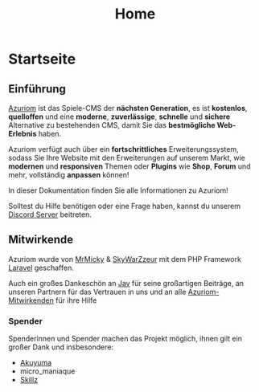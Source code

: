 ﻿---
title: Home
weight: 0
layout: single
---

# Startseite

## Einführung

[Azuriom](https://azuriom.com/) ist das Spiele-CMS der **nächsten Generation**, es ist **kostenlos**, **quelloffen** und eine **moderne**, **zuverlässige**, **schnelle** und **sichere** Alternative zu bestehenden CMS, damit Sie das **bestmögliche Web-Erlebnis** haben.

Azuriom verfügt auch über ein **fortschrittliches** Erweiterungssystem, sodass Sie Ihre Website mit den Erweiterungen auf unserem Markt, wie **modernen** und **responsiven** Themen oder **Plugins** wie **Shop**, **Forum** und mehr, vollständig **anpassen** können!

In dieser Dokumentation finden Sie alle Informationen zu Azuriom!

Solltest du Hilfe benötigen oder eine Frage haben, kannst du unserem [Discord Server](https://azuriom.com/discord) beitreten.

## Mitwirkende

Azuriom wurde von [MrMicky](https://mrmicky.fr/) & [SkyWarZzeur](https://twitter.com/SkyWarZzeur) mit dem PHP Framework [Laravel](https://laravel.com/) geschaffen.

Auch ein großes Dankeschön an [Jav](https://www.linkedin.com/in/jean-alexandre-valentin-531236153/) für seine großartigen Beiträge,
an unseren Partnern für das Vertrauen in uns und an alle [Azuriom-Mitwirkenden]((https://github.com/Azuriom/Azuriom/graphs/contributors)) für ihre Hilfe

### Spender

Spenderinnen und Spender machen das Projekt möglich, ihnen gilt ein großer Dank und insbesondere:
* [Akuyuma](https://toxyca.fr/)
* micro_maniaque
* [Skillz](https://www.evolved-network.com/)
